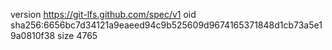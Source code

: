 version https://git-lfs.github.com/spec/v1
oid sha256:6656bc7d34121a9eaeed94c9b525609d9674165371848d1cb73a5e19a0810f38
size 4765

